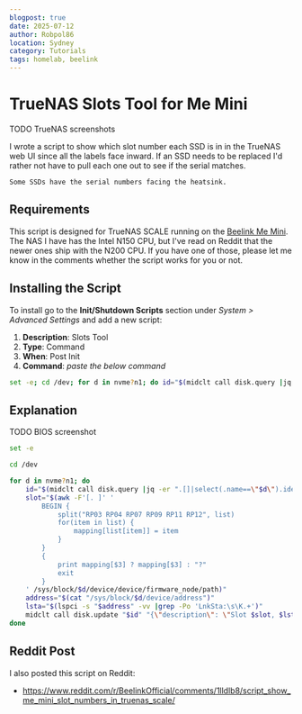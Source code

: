 ```yaml
---
blogpost: true
date: 2025-07-12
author: Robpol86
location: Sydney
category: Tutorials
tags: homelab, beelink
---
```


# TrueNAS Slots Tool for Me Mini

TODO TrueNAS screenshots

I wrote a script to show which slot number each SSD is in in the TrueNAS web UI since all the labels face inward. If an SSD
needs to be replaced I'd rather not have to pull each one out to see if the serial matches.

```{imgur-figure} AWIy6pV
Some SSDs have the serial numbers facing the heatsink.
```

## Requirements

This script is designed for TrueNAS SCALE running on the [Beelink Me Mini](https://www.bee-link.com/products/beelink-me-mini-n150).
The NAS I have has the Intel N150 CPU, but I've read on Reddit that the newer ones ship with the N200 CPU. If you have one of
those, please let me know in the comments whether the script works for you or not.

## Installing the Script

To install go to the **Init/Shutdown Scripts** section under *System > Advanced Settings* and add a new script:

1. **Description**: Slots Tool
1. **Type**: Command
1. **When**: Post Init
1. **Command**: *paste the below command*

```bash
set -e; cd /dev; for d in nvme?n1; do id="$(midclt call disk.query |jq -er ".[]|select(.name==\"$d\").identifier")"; slot="$(awk -F'[. ]' 'BEGIN{split("RP03 RP04 RP07 RP09 RP11 RP12", list); for(item in list) mapping[list[item]] = item} {print mapping[$3] ? mapping[$3] : "?"; exit}' /sys/block/$d/device/device/firmware_node/path)"; lsta="$(lspci -s "$(cat "/sys/block/$d/device/address")" -vv |grep -Po 'LnkSta:\s\K.+')"; midclt call disk.update "$id" "{\"description\": \"Slot $slot, $lsta\"}"; done
```

## Explanation

TODO BIOS screenshot

```bash
set -e

cd /dev

for d in nvme?n1; do
    id="$(midclt call disk.query |jq -er ".[]|select(.name==\"$d\").identifier")"
    slot="$(awk -F'[. ]' '
        BEGIN {
            split("RP03 RP04 RP07 RP09 RP11 RP12", list)
            for(item in list) {
                mapping[list[item]] = item
            }
        }
        {
            print mapping[$3] ? mapping[$3] : "?"
            exit
        }
    ' /sys/block/$d/device/device/firmware_node/path)"
    address="$(cat "/sys/block/$d/device/address")"
    lsta="$(lspci -s "$address" -vv |grep -Po 'LnkSta:\s\K.+')"
    midclt call disk.update "$id" "{\"description\": \"Slot $slot, $lsta\"}"
done
```

## Reddit Post

I also posted this script on Reddit:

* https://www.reddit.com/r/BeelinkOfficial/comments/1lldlb8/script_show_me_mini_slot_numbers_in_truenas_scale/
